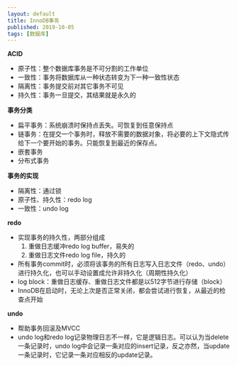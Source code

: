 ```yaml
---
layout: default
title: InnoDB事务
published: 2019-10-05
tags: [数据库]
---
```

**ACID**
- 原子性：整个数据库事务是不可分割的工作单位
- 一致性：事务将数据库从一种状态转变为下一种一致性状态
- 隔离性：事务提交前对其它事务不可见
- 持久性：事务一旦提交，其结果就是永久的

**事务分类**
- 扁平事务：系统崩溃时保持点丢失。可恢复到任意保持点
- 链事务：在提交一个事务时，释放不需要的数据对象，将必要的上下文隐式传给下一个要开始的事务。只能恢复到最近的保存点。
- 嵌套事务
- 分布式事务

**事务的实现**
- 隔离性：通过锁
- 原子性、持久性：redo log
- 一致性：undo log

**redo**
- 实现事务的持久性，两部分组成  
    1. 重做日志缓冲redo log buffer，易失的
    2. 重做日志文件redo log file，持久的
- 所有事务commit时，必须将该事务的所有日志写入日志文件（redo、undo）进行持久化，也可以手动设置成允许非持久化（周期性持久化）
- log block：重做日志缓存、重做日志文件都是以512字节进行存储（block）
- InnoDB在启动时，无论上次是否正常关闭，都会尝试进行恢复，从最近的检查点开始 


**undo**
- 帮助事务回滚及MVCC
- undo log和redo log记录物理日志不一样，它是逻辑日志。可以认为当delete一条记录时，undo log中会记录一条对应的insert记录，反之亦然，当update一条记录时，它记录一条对应相反的update记录。